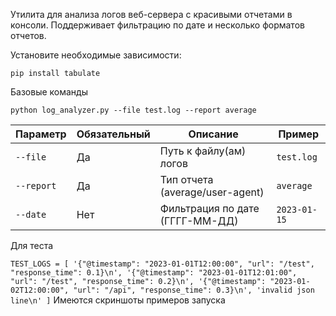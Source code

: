 Утилита для анализа логов веб-сервера с красивыми отчетами в консоли. Поддерживает фильтрацию по дате и несколько форматов отчетов.

Установите необходимые зависимости:

`pip install tabulate`

Базовые команды

```python log_analyzer.py --file test.log --report average```

| Параметр   | Обязательный | Описание                          | Пример         |
|------------|--------------|-----------------------------------|----------------|
| `--file`   | Да           | Путь к файлу(ам) логов            | `test.log`   |
| `--report` | Да           | Тип отчета (average/user-agent)   | `average`      |
| `--date`   | Нет          | Фильтрация по дате (ГГГГ-ММ-ДД)   | `2023-01-15`   |

Для теста

`TEST_LOGS = [
    '{"@timestamp": "2023-01-01T12:00:00", "url": "/test", "response_time": 0.1}\n',
    '{"@timestamp": "2023-01-01T12:01:00", "url": "/test", "response_time": 0.2}\n',
    '{"@timestamp": "2023-01-02T12:00:00", "url": "/api", "response_time": 0.3}\n',
    'invalid json line\n'
]`
Имеются скриншоты примеров запуска
